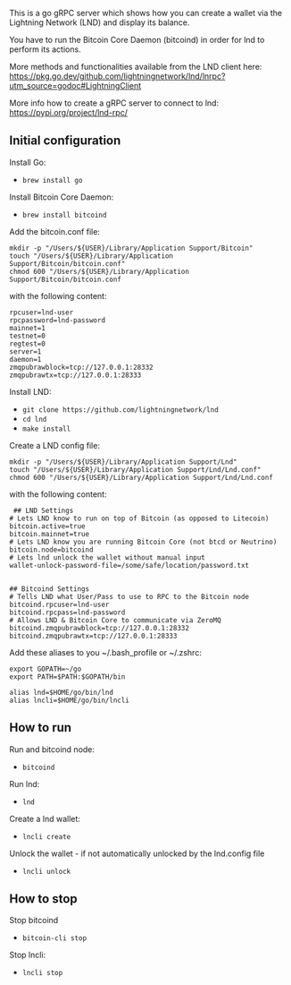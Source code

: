 This is a go gRPC server which shows how you can create a wallet via the Lightning Network (LND) and display its balance.

You have to run the Bitcoin Core Daemon (bitcoind) in order for lnd to perform its actions.

More methods and functionalities available from the LND client here: 
https://pkg.go.dev/github.com/lightningnetwork/lnd/lnrpc?utm_source=godoc#LightningClient

More info how to create a gRPC server to connect to lnd: https://pypi.org/project/lnd-rpc/

## Initial configuration

Install Go:
- `brew install go`

Install Bitcoin Core Daemon:
- `brew install bitcoind`

Add the bitcoin.conf file:
```
mkdir -p "/Users/${USER}/Library/Application Support/Bitcoin"
touch "/Users/${USER}/Library/Application Support/Bitcoin/bitcoin.conf"
chmod 600 "/Users/${USER}/Library/Application Support/Bitcoin/bitcoin.conf
```
with the following content:

```
rpcuser=lnd-user
rpcpassword=lnd-password
mainnet=1
testnet=0
regtest=0
server=1
daemon=1
zmqpubrawblock=tcp://127.0.0.1:28332
zmqpubrawtx=tcp://127.0.0.1:28333
```

Install LND:

- `git clone https://github.com/lightningnetwork/lnd`
- `cd lnd`
- `make install`

Create a LND config file:

```
mkdir -p "/Users/${USER}/Library/Application Support/Lnd"
touch "/Users/${USER}/Library/Application Support/Lnd/Lnd.conf"
chmod 600 "/Users/${USER}/Library/Application Support/Lnd/Lnd.conf
```

with the following content: 
```
 ## LND Settings
# Lets LND know to run on top of Bitcoin (as opposed to Litecoin)
bitcoin.active=true
bitcoin.mainnet=true
# Lets LND know you are running Bitcoin Core (not btcd or Neutrino)
bitcoin.node=bitcoind
# Lets lnd unlock the wallet without manual input
wallet-unlock-password-file=/some/safe/location/password.txt


## Bitcoind Settings
# Tells LND what User/Pass to use to RPC to the Bitcoin node
bitcoind.rpcuser=lnd-user
bitcoind.rpcpass=lnd-password
# Allows LND & Bitcoin Core to communicate via ZeroMQ
bitcoind.zmqpubrawblock=tcp://127.0.0.1:28332
bitcoind.zmqpubrawtx=tcp://127.0.0.1:28333
```

Add these aliases to you ~/.bash_profile or ~/.zshrc:
```
export GOPATH=~/go
export PATH=$PATH:$GOPATH/bin

alias lnd=$HOME/go/bin/lnd
alias lncli=$HOME/go/bin/lncli
```


## How to run
Run and bitcoind node:
- `bitcoind`

Run lnd:
- `lnd`
  
Create a lnd wallet:
- `lncli create`
  
Unlock the wallet - if not automatically unlocked by the lnd.config file
- `lncli unlock`

## How to stop
Stop bitcoind

- `bitcoin-cli stop`

Stop lncli:

- `lncli stop`


